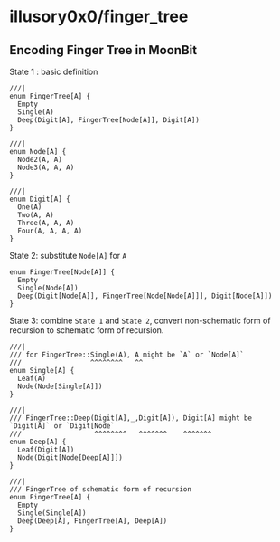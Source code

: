 # illusory0x0/finger_tree 

## Encoding Finger Tree in MoonBit 

State 1 : basic definition

```mbt skip 
///|
enum FingerTree[A] {
  Empty
  Single(A)
  Deep(Digit[A], FingerTree[Node[A]], Digit[A])
}

///|
enum Node[A] {
  Node2(A, A)
  Node3(A, A, A)
}

///|
enum Digit[A] {
  One(A)
  Two(A, A)
  Three(A, A, A)
  Four(A, A, A, A)
}
```

State 2: substitute `Node[A]` for `A`

```mbt skip 
enum FingerTree[Node[A]] {
  Empty
  Single(Node[A])
  Deep(Digit[Node[A]], FingerTree[Node[Node[A]]], Digit[Node[A]])
}
```

State 3:  combine `State 1` and `State 2`, convert non-schematic form of recursion to schematic form of recursion. 

```mbt skip 
///|
/// for FingerTree::Single(A), A might be `A` or `Node[A]`
///                 ^^^^^^^^   ^^
enum Single[A] {
  Leaf(A)
  Node(Node[Single[A]])
}

///|
/// FingerTree::Deep(Digit[A],_,Digit[A]), Digit[A] might be `Digit[A]` or `Digit[Node`
///                  ^^^^^^^^   ^^^^^^^    ^^^^^^^
enum Deep[A] {
  Leaf(Digit[A])
  Node(Digit[Node[Deep[A]]])
}

///|
/// FingerTree of schematic form of recursion
enum FingerTree[A] {
  Empty
  Single(Single[A])
  Deep(Deep[A], FingerTree[A], Deep[A])
}
```